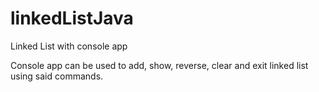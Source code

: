 # linkedListJava
Linked List with console app

Console app can be used to add, show, reverse, clear and exit linked list using said commands.

